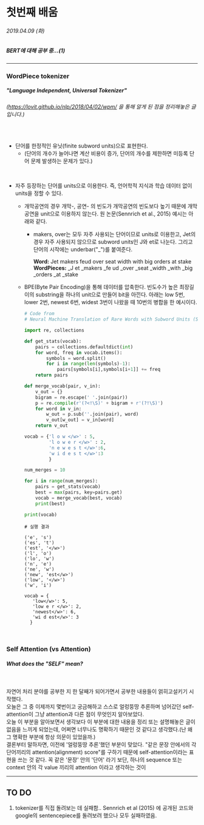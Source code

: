 # 첫번째 배움
###### 2019.04.09 (화)
##### BERT에 대해 공부 중...(1)
-----

### WordPiece tokenizer
##### "Language Independent, Universal Tokenizer" 
###### (https://lovit.github.io/nlp/2018/04/02/wpm/ 을 통해 알게 된 점을 정리해놓은 글입니다.)

<br>

* 단어를 한정적인 유닛(finite subword units)으로 표현한다.
  + (단어의 개수가 늘어나면 계산 비용이 증가, 단어의 개수를 제한하면 미등록 단어 문제 발생하는 문제가 있다.)

<br>

* 자주 등장하는 단어를 units으로 이용한다. 즉, 언어학적 지식과 학습 데이터 없이 units을 정할 수 있다.
  + 개막공연의 경우 개막-, 공연- 의 빈도가 개막공연의 빈도보다 높기 때문에 개막공연을 unit으로 이용하지 않는다. 원 논문(Sennrich et al., 2015) 예시는 아래와 같다.
    - makers, over는 모두 자주 사용되는 단어이므로 units로 이용한고, Jet의 경우 자주 사용되지 않으므로 subword units인 J와 et로 나눈다. 그리고 단어의 시작에는 underbar("\_")를 붙여준다.
      
       **Word:** Jet makers feud over seat width with big orders at stake  
       **WordPieces:** \_J et \_makers \_fe ud \_over \_seat \_width \_with \_big \_orders \_at \_stake
      
  + BPE(Byte Pair Encoding)을 통해 데이터를 압축한다. 빈도수가 높은 최장길이의 substring을 하나의 unit으로 만들어 bit을 아낀다. 아래는 low 5번, lower 2번, newest 6번, widest 3번이 나왔을 때 10번의 병합을 한 예시이다. 
      
      ```python
      # Code from 
      # Neural Machine Translation of Rare Words with Subword Units (Sennrich et al., 2015)

      import re, collections

      def get_stats(vocab):
          pairs = collections.defaultdict(int)
          for word, freq in vocab.items():
              symbols = word.split()
              for i in range(len(symbols)-1):
                  pairs[symbols[i],symbols[i+1]] += freq
          return pairs

      def merge_vocab(pair, v_in):
          v_out = {}
          bigram = re.escape(' '.join(pair))
          p = re.compile(r'(?<!\S)' + bigram + r'(?!\S)')
          for word in v_in:
              w_out = p.sub(''.join(pair), word)
              v_out[w_out] = v_in[word]
          return v_out

      vocab = {'l o w </w>' : 5,
               'l o w e r </w>' : 2,
               'n e w e s t </w>':6,
               'w i d e s t </w>':3
               }

      num_merges = 10

      for i in range(num_merges):
          pairs = get_stats(vocab)
          best = max(pairs, key=pairs.get)
          vocab = merge_vocab(best, vocab)
          print(best)

      print(vocab)
      ```
      ```
      # 실행 결과
      
      ('e', 's')
      ('es', 't')
      ('est', '</w>')
      ('l', 'o')
      ('lo', 'w')
      ('n', 'e')
      ('ne', 'w')
      ('new', 'est</w>')
      ('low', '</w>')
      ('w', 'i')
      
      vocab = {
         'low</w>': 5, 
         'low e r </w>': 2, 
         'newest</w>': 6, 
         'wi d est</w>': 3
        }
      ```
<br>
 
### Self Attention (vs Attention)
##### What does the "SELF" mean?

<br>

자연어 처리 분야를 공부한 지 한 달째가 되어가면서 공부한 내용들이 얽히고설키기 시작했다.  
오늘은 그 중 이제까지 몇번이고 궁금해하고 스스로 얼렁뚱땅 추론하며 넘어갔던 self-attention이 그냥 attention과 다른 점이 무엇인지 알아보았다.  
오늘 이 부분을 알아보면서 생각보다 이 부분에 대한 내용을 정리 또는 설명해놓은 글이 없음을 느끼게 되었는데, 어쩌면 너무나도 명확하기 때문인 것 같다고 생각했다.(난 왜 그 명확한 부분에 항상 의문이 있었을까.)  
결론부터 말하자면, 이전에 '얼렁뚱땅 추론'했던 부분이 맞았다. "같은 문장 안에서의 각 단어끼리의 attention(alignment) score"를 구하기 때문에 self-attention이라는 표현을 쓰는 것 같다. 꼭 같은 '문장' 안의 '단어' 라기 보단, 하나의 sequence 또는 context 안의 각 value 끼리의 attention 이라고 생각하는 것이 

--------
## TO DO

1. tokenizer를 직접 돌려보는 데 실패함.. Sennrich et al (2015) 에 공개된 코드와 google의 sentencepiece를 돌려보려 했으나 모두 실패하였음.
